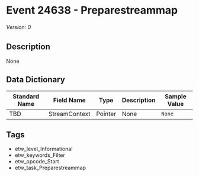 # Event 24638 - Preparestreammap
###### Version: 0

## Description
None

## Data Dictionary
|Standard Name|Field Name|Type|Description|Sample Value|
|---|---|---|---|---|
|TBD|StreamContext|Pointer|None|`None`|

## Tags
* etw_level_Informational
* etw_keywords_Filter
* etw_opcode_Start
* etw_task_Preparestreammap
